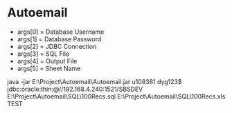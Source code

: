 # Autoemail
 * args[0] = Database Username
 * args[1] = Database Password
 * args[2] = JDBC Connection
 * args[3] = SQL File
 * args[4] = Output File
 * args[5] = Sheet Name


java -jar E:\Project\Autoemail\Autoemail.jar u108381 dyg123$ jdbc:oracle:thin:@//192.168.4.240:1521/SBSDEV E:\Project\Autoemail\SQL\100Recs.sql E:\Project\Autoemail\SQL\100Recs.xls TEST
